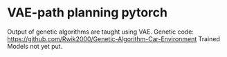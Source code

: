 # VAE-path planning pytorch
Output of genetic algorithms are taught using VAE.
Genetic code: https://github.com/Rwik2000/Genetic-Algorithm-Car-Environment
Trained Models not yet put.
